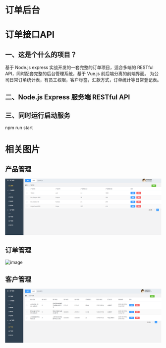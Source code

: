 # 订单后台
# 订单接口API

## 一、这是个什么的项目？

基于 Node.js express 实战开发的一套完整的订单项目，适合多端的 RESTful API，同时配套完整的后台管理系统，基于 Vue.js 前后端分离的前端界面。
为公司日常订单统计表，有员工权限，客户标签，汇款方式，订单统计等日常登记表。


## 二、Node.js Express 服务端 RESTful API

## 三、同时运行启动服务
npm run start

# 相关图片

## 产品管理
![image](https://github.com/old-boy/cwf-order/blob/master/images/product.png)
## 订单管理
![image](https://github.com/old-boy/cwf-order/blob/master/images/prder.png)
## 客户管理
![image](https://github.com/old-boy/cwf-order/blob/master/images/client.png)









